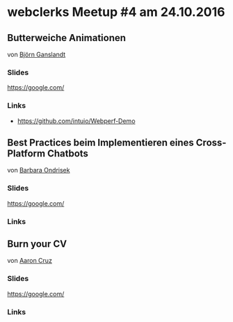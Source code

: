 # webclerks Meetup #4 am 24.10.2016

## Butterweiche Animationen
von [Björn Ganslandt](https://twitter.com/Ansimorph)

### Slides

<https://google.com/>

### Links

* <https://github.com/intuio/Webperf-Demo>

## Best Practices beim Implementieren eines Cross-Platform Chatbots
von [Barbara Ondrisek](https://twitter.com/electrobabe)

### Slides

<https://google.com/>

### Links

## Burn your CV
von [Aaron Cruz](https://twitter.com/mraaroncruz)

### Slides

<https://google.com/>

### Links